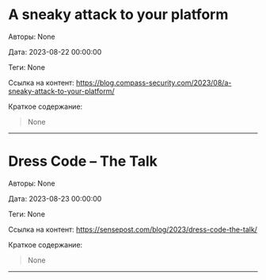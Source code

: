 # A sneaky attack to your platform 

Авторы: 
None

Дата: 
2023-08-22 00:00:00

Теги: 
None

Ссылка на контент: 
https://blog.compass-security.com/2023/08/a-sneaky-attack-to-your-platform/

Краткое содержание: 

<blockquote>
None<br> 
</blockquote>

---

# Dress Code – The Talk

Авторы: 
None

Дата: 
2023-08-23 00:00:00

Теги: 
None

Ссылка на контент: 
https://sensepost.com/blog/2023/dress-code-the-talk/

Краткое содержание: 

<blockquote>
None<br> 
</blockquote>

---

